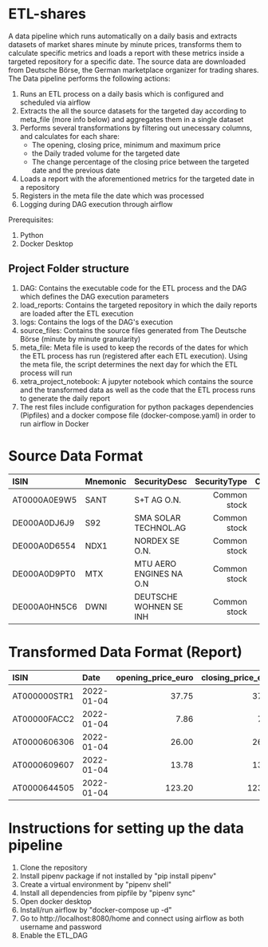# ETL-shares
A data pipeline which runs automatically on a daily basis and extracts datasets of market shares minute by minute prices, transforms them to calculate specific metrics and loads a report with these metrics inside a targeted repository for a specific date.
The source data are downloaded from Deutsche Börse, the German marketplace organizer for trading shares.
The Data pipeline performs the following actions:
1. Runs an ETL process on a daily basis which is configured and scheduled via airflow
2. Extracts the all the source datasets for the targeted day according to meta_file (more info below) and aggregates them in a single dataset
3. Performs several transformations by filtering out unecessary columns, and calculates for each share:
   * The opening, closing price, minimum and maximum price 
   * the Daily traded volume for the targeted date
   * The change percentage of the closing price between the targeted date and the previous date
4. Loads a report with the aforementioned metrics for the targeted date in a repository
5. Registers in the meta file the date which was processed
6. Logging during DAG execution through airflow

Prerequisites:
1. Python
2. Docker Desktop

## Project Folder structure

1. DAG: Contains the executable code for the ETL process and the DAG which defines the DAG execution parameters
2. load_reports: Contains the targeted repository in which the daily reports are loaded after the ETL execution
3. logs: Contains the logs of the DAG's execution
4. source_files: Contains the source files generated from The Deutsche Börse (minute by minute granularity)
5. meta_file: Meta file is used to keep the records of the dates for which the ETL process has run (registered after each ETL execution). Using the meta file, the script determines the next day for which the ETL process will run
6. xetra_project_notebook: A jupyter notebook which contains the source and the transformed data as well as the code that the ETL process runs to generate the daily report
7. The rest files include configuration for python packages dependencies (Pipfiles) and a docker compose file (docker-compose.yaml) in order to run airflow in Docker

# Source Data Format

| ISIN         | Mnemonic | SecurityDesc            | SecurityType | Currency | SecurityID |       Date |  Time | StartPrice | MaxPrice | MinPrice | EndPrice | TradedVolume | NumberOfTrades |
|:-------------|:---------|:------------------------|-------------:|---------:|-----------:|-----------:|------:|-----------:|---------:|---------:|---------:|-------------:|---------------:|
| AT0000A0E9W5 | SANT     | S+T AG O.N.             | Common stock |      EUR |    2504159 | 2022-01-03 | 08:00 |     14.760 |   14.760 |   14.750 |   14.750 |         4414 |              2 |
| DE000A0DJ6J9 | S92      | SMA SOLAR TECHNOL.AG    | Common stock |      EUR |    2504287 | 2022-01-03 | 08:00 |     37.640 |   37.660 |   37.600 |   37.660 |         1649 |              3 |
| DE000A0D6554 | NDX1     | NORDEX SE O.N.          | Common stock |      EUR |    2504290 | 2022-01-03 | 08:00 |     13.990 |   14.030 |   13.940 |   13.960 |        23011 |             36 |
| DE000A0D9PT0 | MTX      | MTU AERO ENGINES NA O.N | Common stock |      EUR |    2504297 | 2022-01-03 | 08:00 |    180.000 |  180.050 |  179.500 |  179.500 |         2308 |             22 |
| DE000A0HN5C6 | DWNI     | DEUTSCHE WOHNEN SE INH  | Common stock |      EUR |    2504314 | 2022-01-03 | 08:00 |     37.280 |   37.280 |   37.280 |   37.280 |         2897 |              1 |

# Transformed Data Format (Report)

| ISIN         | Date       | opening_price_euro | closing_price_euro | minimum_price_euro | maximum_price_euro | daily_traded_volume | change_prev_closing_% |
|:-------------|:-----------|-------------------:|-------------------:|-------------------:|-------------------:|--------------------:|----------------------:|
| AT000000STR1 | 2022-01-04 |              37.75 |              37.85 |              37.75 |              37.85 |                  27 |                  1.20 |
| AT00000FACC2 | 2022-01-04 |               7.86 |               7.79 |               7.79 |               7.95 |                 681 |                  1.83 |
| AT0000606306 | 2022-01-04 |              26.00 |              26.80 |              26.00 |              26.80 |                 339 |                  3.63 |
| AT0000609607 | 2022-01-04 |              13.78 |              13.72 |              13.72 |              13.78 |                 400 |                  0.59 |
| AT0000644505 | 2022-01-04 |             123.20 |             123.20 |             123.20 |             123.20 |                  13 |                  3.53 |

# Instructions for setting up the data pipeline
1. Clone the repository
2. Install pipenv package if not installed by "pip install pipenv"
3. Create a virtual environment by "pipenv shell"
4. Install all dependencies from pipfile by "pipenv sync"
5. Open docker desktop
6. Install/run airflow by "docker-compose up -d"
7. Go to http://localhost:8080/home and connect using airflow as both username and password
8. Enable the ETL_DAG